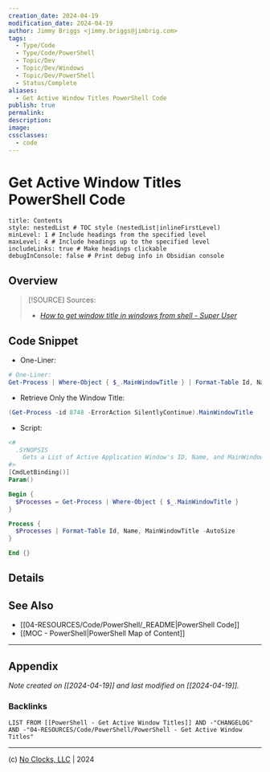```yaml
---
creation_date: 2024-04-19
modification_date: 2024-04-19
author: Jimmy Briggs <jimmy.briggs@jimbrig.com>
tags:
  - Type/Code
  - Type/Code/PowerShell
  - Topic/Dev
  - Topic/Dev/Windows
  - Topic/Dev/PowerShell
  - Status/Complete
aliases:
  - Get Active Window Titles PowerShell Code
publish: true
permalink:
description:
image:
cssclasses:
  - code
---
```


# Get Active Window Titles PowerShell Code

```table-of-contents
title: Contents 
style: nestedList # TOC style (nestedList|inlineFirstLevel)
minLevel: 1 # Include headings from the specified level
maxLevel: 4 # Include headings up to the specified level
includeLinks: true # Make headings clickable
debugInConsole: false # Print debug info in Obsidian console
```

## Overview

> [!SOURCE] Sources:
> - *[How to get window title in windows from shell - Super User](https://superuser.com/questions/378790/how-to-get-window-title-in-windows-from-shell)*

## Code Snippet

- One-Liner:

```powershell
# One-Liner:
Get-Process | Where-Object { $_.MainWindowTitle } | Format-Table Id, Name, MainWindowtitle -AutoSize
```

- Retrieve Only the Window Title:

```powershell
(Get-Process -id 8748 -ErrorAction SilentlyContinue).MainWindowTitle
```

- Script:

```powershell
<#
  .SYNOPSIS
    Gets a List of Active Application Window's ID, Name, and MainWindowTitle
#>
[CmdLetBinding()]
Param()

Begin {
  $Processes = Get-Process | Where-Object { $_.MainWindowTitle }
}

Process {
  $Processes | Format-Table Id, Name, MainWindowTitle -AutoSize
}

End {}
```

## Details


## See Also

- [[04-RESOURCES/Code/PowerShell/_README|PowerShell Code]]
- [[MOC - PowerShell|PowerShell Map of Content]]

***

## Appendix

*Note created on [[2024-04-19]] and last modified on [[2024-04-19]].*

### Backlinks

```dataview
LIST FROM [[PowerShell - Get Active Window Titles]] AND -"CHANGELOG" AND -"04-RESOURCES/Code/PowerShell/PowerShell - Get Active Window Titles"
```

***

(c) [No Clocks, LLC](https://github.com/noclocks) | 2024